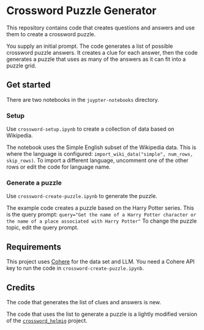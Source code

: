 # Crossword Puzzle Generator

This repository contains code that creates questions and answers and use them to create a crossword puzzle.

You supply an initial prompt. The code generates a list of possible crossword puzzle answers. It creates a clue for each answer, then the code generates a puzzle that uses as many of the answers as it can fit into a puzzle grid.

## Get started

There are two notebooks in the `juypter-notebooks` directory.

### Setup

Use `crossword-setup.ipynb` to create a collection of data based on Wikipedia.

The notebook uses the Simple English subset of the Wikipedia data. This is where the language is configured: `import_wiki_data("simple", num_rows, skip_rows)`. To import a different language, uncomment one of the other rows or edit the code for language name.

### Generate a puzzle

Use `crossword-create-puzzle.ipynb` to generate the puzzle.

The example code creates a puzzle based on the Harry Potter series. This is the query prompt: `query="Get the name of a Harry Potter character or the name of a place associated with Harry Potter"` To change the puzzle topic, edit the query prompt.

## Requirements

This project uses [Cohere](https://cohere.com/) for the data set and LLM. You need a Cohere API key to run the code in `crossword-create-puzzle.ipynb`.

## Credits

The code that generates the list of clues and answers is new.

The code that uses the list to generate a puzzle is a lightly modified version of the [`crossword_helmig`](https://github.com/jeremy886/crossword_helmig) project.
